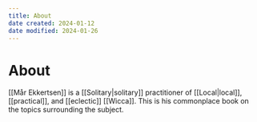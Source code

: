 ```yaml
---
title: About
date created: 2024-01-12
date modified: 2024-01-26
---
```


# About

[[Mår Ekkertsen]] is a [[Solitary|solitary]] practitioner of [[Local|local]], [[practical]], and [[eclectic]] [[Wicca]]. This is his commonplace book on the topics surrounding the subject.
